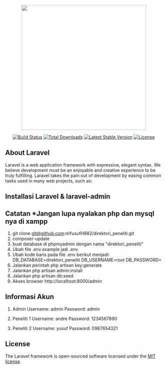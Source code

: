<p align="center"><a href="https://laravel.com" target="_blank"><img src="https://raw.githubusercontent.com/laravel/art/master/logo-lockup/5%20SVG/2%20CMYK/1%20Full%20Color/laravel-logolockup-cmyk-red.svg" width="400"></a></p>

<p align="center">
<a href="https://travis-ci.org/laravel/framework"><img src="https://travis-ci.org/laravel/framework.svg" alt="Build Status"></a>
<a href="https://packagist.org/packages/laravel/framework"><img src="https://img.shields.io/packagist/dt/laravel/framework" alt="Total Downloads"></a>
<a href="https://packagist.org/packages/laravel/framework"><img src="https://img.shields.io/packagist/v/laravel/framework" alt="Latest Stable Version"></a>
<a href="https://packagist.org/packages/laravel/framework"><img src="https://img.shields.io/packagist/l/laravel/framework" alt="License"></a>
</p>

## About Laravel

Laravel is a web application framework with expressive, elegant syntax. We believe development must be an enjoyable and creative experience to be truly fulfilling. Laravel takes the pain out of development by easing common tasks used in many web projects, such as:

## Installasi Laravel & laravel-admin
## Catatan *Jangan lupa nyalakan php dan mysql nya di xampp
1. git clone git@github.com:mYusufH882/direktori_peneliti.git
2. composer-update
3. buat database di phpmyadmin dengan nama "direktori_peneliti"
4. Ubah file .env.example jadi .env
5. Ubah kode baris pada file .env berikut menjadi:
    DB_DATABASE=direktori_peneliti
    DB_USERNAME=root
    DB_PASSWORD=
7. Jalankan perintah php artisan key:generate
8. Jalankan php artisan admin:install
9. Jalankan php artisan db:seed
10. Akses browser http://localhost:8000/admin

## Informasi Akun
1. Admin
   Username: admin
   Password: admin
   
2. Peneliti 1
   Username: andre
   Password: 1234567890
   
3. Peneliti 2
   Username: yusuf
   Password: 0987654321
   
## License

The Laravel framework is open-sourced software licensed under the [MIT license](https://opensource.org/licenses/MIT).
